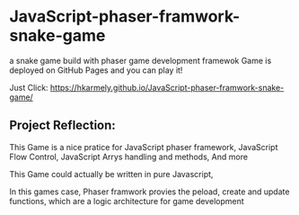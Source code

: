 # JavaScript-phaser-framwork-snake-game
a snake game build with phaser game development framewok
Game is deployed on GitHub Pages and you can play it!

Just Click:
https://hkarmely.github.io/JavaScript-phaser-framwork-snake-game/

Project Reflection:
--------------------
This Game is a nice pratice for JavaScript phaser framework, 
JavaScript Flow Control, 
JavaScript Arrys handling and methods, 
And more

This Game could actually be written in pure Javascript, 

In this games case, 
Phaser framwork provies the peload, create and update functions, 
which are a logic architecture for game development 
